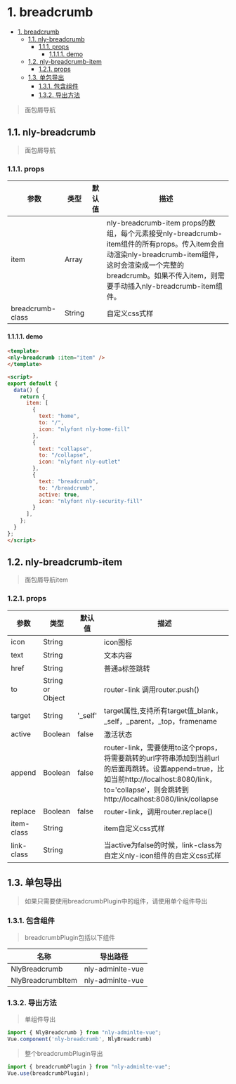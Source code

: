 # 1. breadcrumb
<!-- TOC -->

- [1. breadcrumb](#1-breadcrumb)
    - [1.1. nly-breadcrumb](#11-nly-breadcrumb)
        - [1.1.1. props](#111-props)
            - [1.1.1.1. demo](#1111-demo)
    - [1.2. nly-breadcrumb-item](#12-nly-breadcrumb-item)
        - [1.2.1. props](#121-props)
    - [1.3. 单包导出](#13-单包导出)
        - [1.3.1. 包含组件](#131-包含组件)
        - [1.3.2. 导出方法](#132-导出方法)

<!-- /TOC -->
> 面包屑导航

## 1.1. nly-breadcrumb

> 面包屑导航

### 1.1.1. props

参数 | 类型 |  默认值 | 描述
-|-|-|-
item | Array |  | nly-breadcrumb-item props的数组，每个元素接受nly-breadcrumb-item组件的所有props。传入item会自动渲染nly-breadcrumb-item组件，这时会渲染成一个完整的breadcrumb。如果不传入item，则需要手动插入nly-breadcrumb-item组件。
breadcrumb-class | String |  | 自定义css式样

#### 1.1.1.1. demo

```html
<template>
<nly-breadcrumb :item="item" />
</template>

<script>
export default {
  data() {
    return {
      item: [
        {
          text: "home",
          to: "/",
          icon: "nlyfont nly-home-fill"
        },
        {
          text: "collapse",
          to: "/collapse",
          icon: "nlyfont nly-outlet"
        },
        {
          text: "breadcrumb",
          to: "/breadcrumb",
          active: true,
          icon: "nlyfont nly-security-fill"
        }
      ],
    };
  }
};
</script>
```

## 1.2. nly-breadcrumb-item

> 面包屑导航item

### 1.2.1. props

参数 | 类型 |  默认值 | 描述
-|-|-|-
icon | String |  | icon图标
text | String |  | 文本内容
href | String |  | 普通a标签跳转
to | String or Object |  | router-link 调用router.push()
target | String | '_self' | target属性,支持所有target值_blank，_self，_parent，_top，framename
active | Boolean | false | 激活状态
append | Boolean | false | router-link，需要使用to这个props，将需要跳转的url字符串添加到当前url的后面再跳转。设置append=true，比如当前http://localhost:8080/link，to='collapse'，则会跳转到http://localhost:8080/link/collapse
replace | Boolean | false | router-link，调用router.replace()
item-class | String |  | item自定义css式样
link-class | String |  | 当active为false的时候，link-class为自定义nly-icon组件的自定义css式样

## 1.3. 单包导出

> 如果只需要使用breadcrumbPlugin中的组件，请使用单个组件导出

### 1.3.1. 包含组件

> breadcrumbPlugin包括以下组件

名称 | 导出路径
-|-
NlyBreadcrumb | nly-adminlte-vue
NlyBreadcrumbItem | nly-adminlte-vue

### 1.3.2. 导出方法

> 单组件导出

```js
import { NlyBreadcrumb } from "nly-adminlte-vue";
Vue.component('nly-breadcrumb', NlyBreadcrumb)
```

> 整个breadcrumbPlugin导出

```js
import { breadcrumbPlugin } from "nly-adminlte-vue";
Vue.use(breadcrumbPlugin);
```